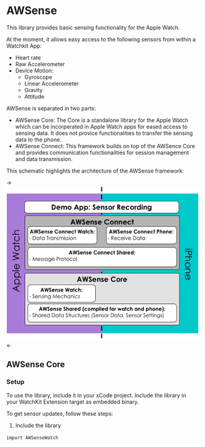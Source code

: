 # AWSense
This library provides basic sensing functionality for the Apple Watch. 

At the moment, it allows easy access to the following sensors from within a Watchkit App:
* Heart rate
* Raw Accelerometer
* Device Motion:
  * Gyroscope
  * Linear Accelerometer
  * Gravity
  * Attitude

AWSense is separated in two parts:
* AWSense Core: The Core is a standalone library for the Apple Watch which can be incorperated in Apple Watch apps for eased access to sensing data. It does not provice functionalities to transfer the sensing data to the phone.
* AWSense Connect: This framework builds on top of the AWSence Core and provides communication functionalities for session management and data transmission. 

This schematic highlights the architecture of the AWSense framework:

-> ![schematics of architecture](https://github.com/MiezelKat/AWSense/blob/working/schematics-small.png) <-

## AWSense Core

### Setup

To use the library, include it in your xCode project. Include the library in your WatchKit Extension target as embedded binary. 

To get sensor updates, follow these steps:

1. Include the library

`
import AWSenseWatch
`


